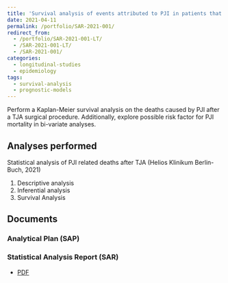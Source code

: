 ```yaml
---
title: 'Survival analysis of events attributed to PJI in patients that undergone TJA surgeries'
date: 2021-04-11
permalink: /portfolio/SAR-2021-001/
redirect_from:
  - /portfolio/SAR-2021-001-LT/
  - /SAR-2021-001-LT/
  - /SAR-2021-001/
categories:
  - longitudinal-studies
  - epidemiology
tags:
  - survival-analysis
  - prognostic-models
---
```


Perform a Kaplan-Meier survival analysis on the deaths caused by PJI after a TJA surgical procedure.
Additionally, explore possible risk factor for PJI mortality in bi-variate analyses.

## Analyses performed

Statistical analysis of PJI related deaths after TJA (Helios Klinikum Berlin-Buch, 2021)

1. Descriptive analysis
1. Inferential analysis
1. Survival Analysis

## Documents

### Analytical Plan (SAP)

<!-- - [PDF][sap] -->

### Statistical Analysis Report (SAR)

- [PDF][sar]

<!-- --- -->

[sap]: /files/SAP-2021-001-LT-v01.pdf

[sar]: /files/SAR-2021-001-LT-v01.pdf
